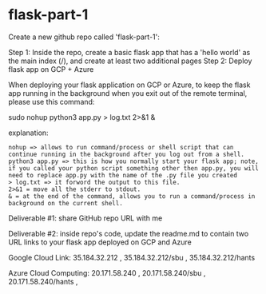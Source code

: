 # flask-part-1

Create a new github repo called 'flask-part-1': 

Step 1: Inside the repo, create a basic flask app that has a 'hello world' as the main index (/), and create at least two additional pages
Step 2: Deploy flask app on GCP + Azure 

When deploying your flask application on GCP or Azure, to keep the flask app running in the background when you exit out of the remote terminal, please use this command: 


sudo nohup python3 app.py > log.txt 2>&1 &


explanation: 

    nohup => allows to run command/process or shell script that can continue running in the background after you log out from a shell.
    python3 app.py => this is how you normally start your flask app; note, if you called your python script something other then app.py, you will need to replace app.py with the name of the .py file you created 
    > log.txt => it forword the output to this file.
    2>&1 = move all the stderr to stdout.
    & = at the end of the command, allows you to run a command/process in background on the current shell.

Deliverable #1: share GitHub repo URL with me

Deliverable #2: inside repo's code, update the readme.md to contain two
URL links to your flask app deployed on GCP and Azure

Google Cloud Link:
35.184.32.212 , 
35.184.32.212/sbu , 
35.184.32.212/hants 

Azure Cloud Computing:
20.171.58.240 ,
20.171.58.240/sbu , 
20.171.58.240/hants , 
